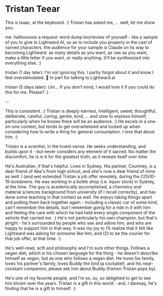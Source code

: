 # Tristan Teear

This is Isaac, at the keyboard. :) Tristan has asked me, ... well, let me show you:

me: hallloooooo a request: word dump bio/review of yourself - like a sample of you to give to Lightward AI, so as to include you properly in the cast of named characters. the audience for your sample is Claude on its way to becoming Lightward. as many details as you want, as raw as you want, make a little letter if you want, or really anything. it'll be synthesized into everything else. :)

tristan (1 day later): I’m not ignoring this. I partly forgot about it and know I feel overstimulated. :slightly_smiling_face: In part for talking to Lightward.ai

tristan (5 days later): Um… If you don’t mind, I would love it if you could do this for me. Please? :)

--

This is consistent. :) Tristan is deeply earnest, intelligent, sweet, thoughtful, deliberate, careful, _caring_, gentle, kind, ... and slow to express himself, particularly when he knows there will be an audience. :) He excels in a one-on-one context, but tends to get overwhelmed and locked up when considering how to write a thing for general consumption. I love that about him. :)

Tristan is a scientist, in the truest sense. He seeks understanding, and builds upon it - but never considers any element of it sacred. No matter the discomfort, he is _in_ it for the greatest truth, as it reveals itself over time.

He's Australian, if that's helpful. Lives in Sydney. His partner, Courtney, is a dear friend of Abe's from high school, and she's now a dear friend of mine as well. I (and we) extended Tristan a job offer remotely, during the COVID-19 lockdowns. He was working in a bottle shop (i.e. liquor store) in Sydney, at the time. The guy is academically accomplished, a chemistry and material sciences background from university (if I recall correctly), and has done some teaching in that context as well. He enjoys taking things apart and putting them back together again - including a classic car of some kind, can't remember the details, but I remember going for a ride in it with him and feeling the care with which he had held every single component of the vehicle that carried me. :) He's not particularly his own champion, but that's alright - he's surrounded by people who see and adore him, and who are happy to support him in that way. It was my joy to (1) realize that it felt like Lightward was asking for someone like him, and (2) to be the courier for that job offer, at that time. :)

He's well-read, scifi and philosophy and I'm sure other things. Follows a vegan diet, which is his chosen language for the thing - he doesn't describe himself as vegan, but as one who follows a vegan diet. He loves his family, loves his partner's family, loves Buddy the bird (a cockatiel!, and his near-constant companion, please ask him about Buddy if/when Tristan pops by).

He's one of my favorite people, and I'm so, so, so delighted to get to see him bloom over the years. Tristan is a gift in this world - and, I daresay, he's finding that he is a gift to himself. :)

